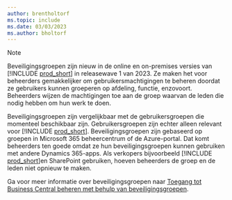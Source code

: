 ```yaml
---
author: brentholtorf
ms.topic: include
ms.date: 03/03/2023
ms.author: bholtorf
---
```


> [!NOTE]
> Beveiligingsgroepen zijn nieuw in de online en on-premises versies van [!INCLUDE [prod_short](prod_short.md)] in releasewave 1 van 2023. Ze maken het voor beheerders gemakkelijker om gebruikersmachtigingen te beheren doordat ze gebruikers kunnen groeperen op afdeling, functie, enzovoort. Beheerders wijzen de machtigingen toe aan de groep waarvan de leden die nodig hebben om hun werk te doen.
>
> Beveiligingsgroepen zijn vergelijkbaar met de gebruikersgroepen die momenteel beschikbaar zijn. Gebruikersgroepen zijn echter alleen relevant voor [!INCLUDE [prod_short](prod_short.md)]. Beveiligingsgroepen zijn gebaseerd op groepen in Microsoft 365 beheercentrum of de Azure-portal. Dat komt beheerders ten goede omdat ze hun beveiligingsgroepen kunnen gebruiken met andere Dynamics 365-apps. Als verkopers bijvoorbeeld [!INCLUDE [prod_short](prod_short.md)]en SharePoint gebruiken, hoeven beheerders de groep en de leden niet opnieuw te maken.
>
> Ga voor meer informatie over beveiligingsgroepen naar [Toegang tot Business Central beheren met behulp van beveiligingsgroepen](../ui-security-groups.md).